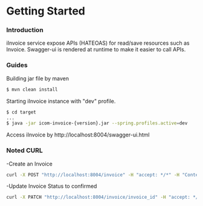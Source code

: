 # Getting Started

### Introduction
iInvoice service expose APIs (HATEOAS) for read/save resources such as Invoice. Swagger-ui is rendered at runtime to make it easier to call APIs.


### Guides
Building jar file by maven
```sh
$ mvn clean install
```
Starting iInvoice instance with "dev" profile.
```sh
$ cd target
...
$ java -jar icom-invoice-{version}.jar --spring.profiles.active=dev
```
Access iInvoice by http://localhost:8004/swagger-ui.html

### Noted CURL
-Create an Invoice
```sh
curl -X POST "http://localhost:8004/invoice" -H "accept: */*" -H "Content-Type: application/json" -d "{ \"customerName\": \"George Bane\", \"orderId\": \"order_id\", \"status\": \"init\", \"totalAmount\": 700}"
```
-Update Invoice Status to confirmed
```sh
curl -X PATCH "http://localhost:8004/invoice/invoice_id" -H "accept: */*" -H "Content-Type: application/json" -d "{ \"status\": \"confirmed\"}"
```